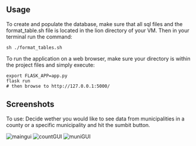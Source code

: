 ## Usage
To create and populate the database, make sure that all sql files and the format_table.sh file is located in the lion directory of your VM. Then in your terminal run the command:

```
sh ./format_tables.sh
```

To run the application on a web browser, make sure your directory is within the project files and simply execute:

```
export FLASK_APP=app.py
flask run
# then browse to http://127.0.0.1:5000/
```

## Screenshots
To use: Decide wether you would like to see data from municipalities in a county or a specific municipality and hit the sumbit button.

![maingui](https://github.com/TCNJ-degoodj/cab-project-9/blob/main/images/Screen%20Shot%202023-04-24%20at%2010.25.05%20PM.png)
![countGUI](https://github.com/TCNJ-degoodj/cab-project-9/blob/main/images/Screen%20Shot%202023-05-01%20at%204.50.30%20PM.png)
![muniGUI](https://github.com/TCNJ-degoodj/cab-project-9/blob/main/images/Screenshot%20at%202023-05-01%2018-16-37.png)

